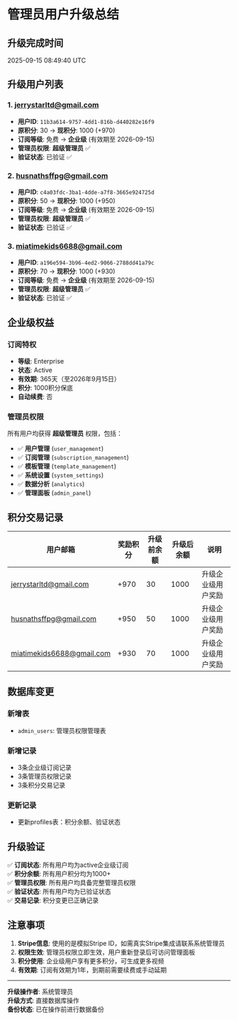# 管理员用户升级总结

## 升级完成时间
2025-09-15 08:49:40 UTC

## 升级用户列表

### 1. jerrystarltd@gmail.com
- **用户ID**: `11b3a614-9757-4dd1-816b-d440282e16f9`
- **原积分**: 30 → **现积分**: 1000 (+970)
- **订阅等级**: 免费 → **企业级** (有效期至 2026-09-15)
- **管理员权限**: **超级管理员** ✅
- **验证状态**: 已验证 ✅

### 2. husnathsffpg@gmail.com  
- **用户ID**: `c4a03fdc-3ba1-4dde-a7f8-3665e924725d`
- **原积分**: 50 → **现积分**: 1000 (+950)
- **订阅等级**: 免费 → **企业级** (有效期至 2026-09-15)
- **管理员权限**: **超级管理员** ✅
- **验证状态**: 已验证 ✅

### 3. miatimekids6688@gmail.com
- **用户ID**: `a196e594-3b96-4ed2-9066-2788dd41a79c` 
- **原积分**: 70 → **现积分**: 1000 (+930)
- **订阅等级**: 免费 → **企业级** (有效期至 2026-09-15)
- **管理员权限**: **超级管理员** ✅
- **验证状态**: 已验证 ✅

## 企业级权益

### 订阅特权
- **等级**: Enterprise
- **状态**: Active
- **有效期**: 365天（至2026年9月15日）
- **积分**: 1000积分保底
- **自动续费**: 否

### 管理员权限
所有用户均获得 **超级管理员** 权限，包括：

- ✅ **用户管理** (`user_management`)
- ✅ **订阅管理** (`subscription_management`)  
- ✅ **模板管理** (`template_management`)
- ✅ **系统设置** (`system_settings`)
- ✅ **数据分析** (`analytics`)
- ✅ **管理面板** (`admin_panel`)

## 积分交易记录

| 用户邮箱 | 奖励积分 | 升级前余额 | 升级后余额 | 说明 |
|---------|---------|-----------|-----------|------|
| jerrystarltd@gmail.com | +970 | 30 | 1000 | 升级企业级用户奖励 |
| husnathsffpg@gmail.com | +950 | 50 | 1000 | 升级企业级用户奖励 |
| miatimekids6688@gmail.com | +930 | 70 | 1000 | 升级企业级用户奖励 |

## 数据库变更

### 新增表
- `admin_users`: 管理员权限管理表

### 新增记录
- 3条企业级订阅记录
- 3条管理员权限记录  
- 3条积分交易记录

### 更新记录
- 更新profiles表：积分余额、验证状态

## 升级验证

✅ **订阅状态**: 所有用户均为active企业级订阅  
✅ **积分余额**: 所有用户积分均为1000+  
✅ **管理员权限**: 所有用户均具备完整管理员权限  
✅ **验证状态**: 所有用户均为已验证状态  
✅ **交易记录**: 积分变更已正确记录  

## 注意事项

1. **Stripe信息**: 使用的是模拟Stripe ID，如需真实Stripe集成请联系系统管理员
2. **权限生效**: 管理员权限立即生效，用户重新登录后可访问管理面板
3. **积分使用**: 企业级用户享有更多积分，可生成更多视频
4. **有效期**: 订阅有效期为1年，到期前需要续费或手动延期

---

**升级操作者**: 系统管理员  
**升级方式**: 直接数据库操作  
**备份状态**: 已在操作前进行数据备份